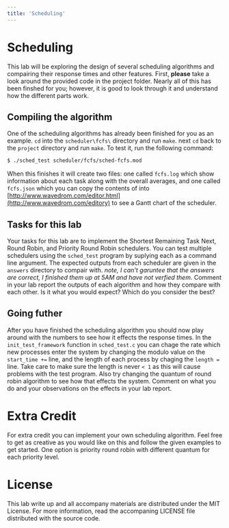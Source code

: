 ```yaml
---
title: 'Scheduling'
---
```


# Scheduling
This lab will be exploring the design of several scheduling algorithms and compairing their response times and other features.  First, **please** take a look around the provided code in the project folder.  Nearly all of this has been finshed for you; however, it is good to look through it and understand how the different parts work.

## Compiling the algorithm
One of the scheduling algorithms has already been finished for you as an example.  `cd` into the `scheduler\fcfs\` directory and run `make`.  next `cd` back to the `project` directory and run `make`.  To test it, run the following command:

~~~bash
$ ./sched_test scheduler/fcfs/sched-fcfs.mod
~~~

When this finishes it will create two files: one called `fcfs.log` which show information about each task along with the overall averages, and one called `fcfs.json` which you can copy the contents of into [http://www.wavedrom.com/editor.html](http://www.wavedrom.com/editory) to see a Gantt chart of the scheduler.

## Tasks for this lab
Your tasks for this lab are to implement the Shortest Remaining Task Next, Round Robin, and Priority Round Robin schedulers.  You can test multiple schedulers using the `sched_test` program by suplying each as a command line argument.  The expected outputs from each scheduler are given in the `answers` directory to compair with.  _note, I can't garuntee that the answers are correct, I finished them up at 5AM and have not verfied them_.  Comment in your lab report the outputs of each algorithm and how they compare with each other.  Is it what you would expect?  Which do you consider the best?

## Going futher
After you have finished the scheduling algorithm you should now play around with the numbers to see how it effects the response times.  In the `init_test_framework` function in `sched_test.c` you can chage the rate which new processes enter the system by changing the modulo value on the `start_time +=` line, and the length of each process by chaging the `length =` line.  Take care to make sure the length is never `< 1` as this will cause problems with the test program.  Also try changing the quantum of round robin algorithm to see how that effects the system.  Comment on what you do and your observations on the effects in your lab report.

# Extra Credit
For extra credit you can implement your own scheduling algorithm.  Feel free to get as creative as you would like on this and follow the given examples to get started.  One option is priority round robin with different quantum for each priority level.

# License
This lab write up and all accompany materials are distributed under the MIT License.  For more information, read the accompaning LICENSE file distributed with the source code.





